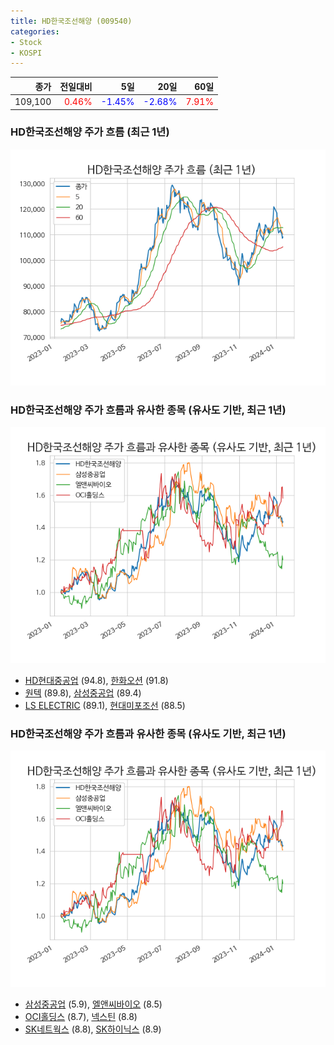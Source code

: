 ```yaml
---
title: HD한국조선해양 (009540)
categories:
- Stock
- KOSPI
---
```


|종가|전일대비|5일|20일|60일|
|---:|-------:|--:|---:|---:|
|109,100|<span style="color: red">0.46%</span>|<span style="color: blue">-1.45%</span>|<span style="color: blue">-2.68%</span>|<span style="color: red">7.91%</span>|

<!-- more -->
### HD한국조선해양 주가 흐름 (최근 1년)
![009540](/assets/images/stock/009540.png)


### HD한국조선해양 주가 흐름과 유사한 종목 (유사도 기반, 최근 1년)
![009540](/assets/images/stock/009540_sim.png)

- [HD현대중공업](/329180/) (94.8), [한화오션](/042660/) (91.8)
- [원텍](/336570/) (89.8), [삼성중공업](/010140/) (89.4)
- [LS ELECTRIC](/010120/) (89.1), [현대미포조선](/010620/) (88.5)


### HD한국조선해양 주가 흐름과 유사한 종목 (유사도 기반, 최근 1년)
![009540](/assets/images/stock/009540_sim.png)

- [삼성중공업](/010140/) (5.9), [엘앤씨바이오](/290650/) (8.5)
- [OCI홀딩스](/010060/) (8.7), [넥스틴](/348210/) (8.8)
- [SK네트웍스](/001740/) (8.8), [SK하이닉스](/000660/) (8.9)
